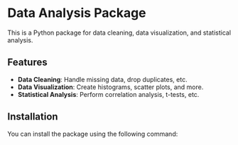 # Data Analysis Package

This is a Python package for data cleaning, data visualization, and statistical analysis.

## Features
- **Data Cleaning**: Handle missing data, drop duplicates, etc.
- **Data Visualization**: Create histograms, scatter plots, and more.
- **Statistical Analysis**: Perform correlation analysis, t-tests, etc.

## Installation
You can install the package using the following command:

